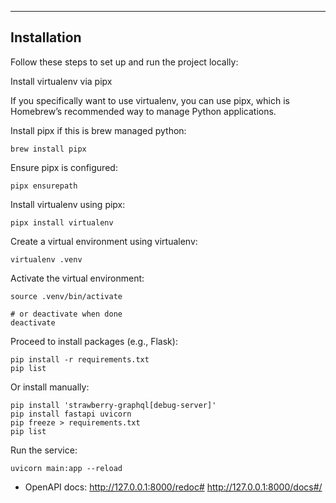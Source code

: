 ---

## Installation

Follow these steps to set up and run the project locally:


Install virtualenv via pipx

If you specifically want to use virtualenv, you can use pipx, which is Homebrew’s recommended way to manage Python applications.

Install pipx if this is brew managed python:

    brew install pipx

Ensure pipx is configured:

    pipx ensurepath

Install virtualenv using pipx:

    pipx install virtualenv

Create a virtual environment using virtualenv:

    virtualenv .venv

Activate the virtual environment:

    source .venv/bin/activate

    # or deactivate when done
    deactivate

Proceed to install packages (e.g., Flask):

    pip install -r requirements.txt
    pip list

Or install manually:

    pip install 'strawberry-graphql[debug-server]'
    pip install fastapi uvicorn
    pip freeze > requirements.txt
    pip list

Run the service:

    uvicorn main:app --reload


- OpenAPI docs:
http://127.0.0.1:8000/redoc#
http://127.0.0.1:8000/docs#/


